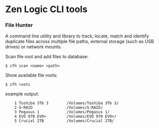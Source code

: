 # Zen Logic CLI tools
### File Hunter

A command line utility and library to track, locate, match and identify duplicate files across multiple file paths, external storage (such as USB drives) or network mounts.

Scan file root and add files to database:
```shell
$ zfh scan <name> <path>
```

Show available file roots:
```shell
$ zfh roots
```

example output:
```
    1 Toshiba 3Tb 3        /Volumes/Toshiba 3Tb 3/
    2 G-RAID               /Volumes/G-RAID/
    3 Pegasus 1            /Volumes/Pegasus 1/
    4 EVO 970 EVO+         /Volumes/EVO 970 EVO+/
    5 Crucial 2TB          /Volumes/Crucial 2TB/
```


